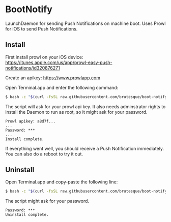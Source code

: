 # BootNotify
LaunchDaemon for sending Push Notifications on machine boot. Uses Prowl for iOS to send Push Notifications.


## Install

First install prowl on your iOS device: https://itunes.apple.com/us/app/prowl-easy-push-notifications/id320876271

Create an apikey: https://www.prowlapp.com

Open Terminal.app and enter the following command:
```sh
$ bash -c "$(curl -fsSL raw.githubusercontent.com/brutesque/boot-notify/master/install.sh)"
```

The script will ask for your prowl api key. It also needs adminstrator rights to install the Daemon to run as root, so it might ask for your password.
```
Prowl apikey: a8d7f...
...
Password: ***
...
Install complete.
```

If everything went well, you should receive a Push Notification immediately. You can also do a reboot to try it out.


## Uninstall

Open Terminal.app and copy-paste the following line:
```sh
$ bash -c "$(curl -fsSL raw.githubusercontent.com/brutesque/boot-notify/master/uninstall.sh)"
```

The script might ask for your password.
```
Password: ***
Uninstall complete.
```
